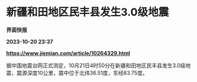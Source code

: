 # 新疆和田地区民丰县发生3.0级地震
**界面快报**

**2023-10-20 23:37**

**https://www.jiemian.com/article/10264329.html**

据中国地震台网正式测定，10月21日4时50分在新疆和田地区民丰县发生3.0级地震，震源深度10公里，震中位于北纬36.51度，东经83.75度。